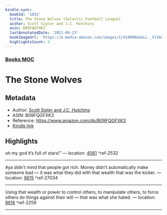 ```yaml
---
kindle-sync:
  bookId: '1033'
  title: The Stone Wolves (Galactic Football League)
  author: Scott Sigler and J.C. Hutchins
  asin: B09FQGFXK3
  lastAnnotatedDate: '2021-09-23'
  bookImageUrl: 'https://m.media-amazon.com/images/I/910MXNeOaLL._SY160.jpg'
  highlightsCount: 3
---  
```

### [Books MOC](Books%20MOC.md)
# The Stone Wolves
## Metadata
* Author: [Scott Sigler and J.C. Hutchins](https://www.amazon.comundefined)
* ASIN: B09FQGFXK3
* Reference: https://www.amazon.com/dp/B09FQGFXK3
* [Kindle link](kindle://book?action=open&asin=B09FQGFXK3)

## Highlights
oh my god it’s full of stars!” — location: [4061](kindle://book?action=open&asin=B09FQGFXK3&location=4061) ^ref-2532

---
Aya didn’t mind that people got rich. Money didn’t automatically make someone bad — it was what they did with that wealth that was the kicker. — location: [9615](kindle://book?action=open&asin=B09FQGFXK3&location=9615) ^ref-27034

---
Using that wealth or power to control others, to manipulate others, to force others do things against their will — that was what she hated. — location: [9616](kindle://book?action=open&asin=B09FQGFXK3&location=9616) ^ref-2259

---

